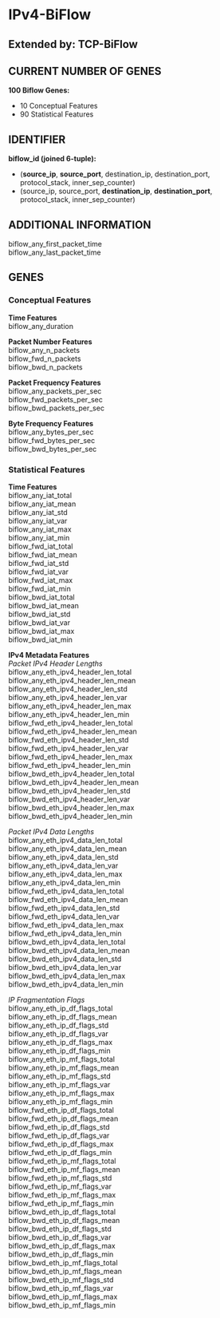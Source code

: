 # IPv4-BiFlow
## Extended by: TCP-BiFlow
## CURRENT NUMBER OF GENES
**100 Biflow Genes:**
- 10 Conceptual Features
- 90 Statistical Features

## IDENTIFIER
**biflow_id (joined 6-tuple):**  
- (**source_ip**, **source_port**, destination_ip, destination_port, protocol_stack, inner_sep_counter)  
- (source_ip, source_port, **destination_ip**, **destination_port**, protocol_stack, inner_sep_counter)  

## ADDITIONAL INFORMATION
biflow_any_first_packet_time  
biflow_any_last_packet_time  

## GENES
### Conceptual Features
**Time Features**  
biflow_any_duration  

**Packet Number Features**  
biflow_any_n_packets  
biflow_fwd_n_packets  
biflow_bwd_n_packets  

**Packet Frequency Features**  
biflow_any_packets_per_sec  
biflow_fwd_packets_per_sec  
biflow_bwd_packets_per_sec  

**Byte Frequency Features**  
biflow_any_bytes_per_sec  
biflow_fwd_bytes_per_sec  
biflow_bwd_bytes_per_sec  

### Statistical Features
**Time Features**  
biflow_any_iat_total  
biflow_any_iat_mean  
biflow_any_iat_std  
biflow_any_iat_var  
biflow_any_iat_max  
biflow_any_iat_min  
biflow_fwd_iat_total  
biflow_fwd_iat_mean  
biflow_fwd_iat_std  
biflow_fwd_iat_var  
biflow_fwd_iat_max  
biflow_fwd_iat_min  
biflow_bwd_iat_total  
biflow_bwd_iat_mean  
biflow_bwd_iat_std  
biflow_bwd_iat_var  
biflow_bwd_iat_max  
biflow_bwd_iat_min  

**IPv4 Metadata Features**  
*Packet IPv4 Header Lengths*  
biflow_any_eth_ipv4_header_len_total  
biflow_any_eth_ipv4_header_len_mean  
biflow_any_eth_ipv4_header_len_std  
biflow_any_eth_ipv4_header_len_var  
biflow_any_eth_ipv4_header_len_max  
biflow_any_eth_ipv4_header_len_min  
biflow_fwd_eth_ipv4_header_len_total  
biflow_fwd_eth_ipv4_header_len_mean  
biflow_fwd_eth_ipv4_header_len_std  
biflow_fwd_eth_ipv4_header_len_var  
biflow_fwd_eth_ipv4_header_len_max  
biflow_fwd_eth_ipv4_header_len_min  
biflow_bwd_eth_ipv4_header_len_total  
biflow_bwd_eth_ipv4_header_len_mean  
biflow_bwd_eth_ipv4_header_len_std  
biflow_bwd_eth_ipv4_header_len_var  
biflow_bwd_eth_ipv4_header_len_max  
biflow_bwd_eth_ipv4_header_len_min  

*Packet IPv4 Data Lengths*  
biflow_any_eth_ipv4_data_len_total  
biflow_any_eth_ipv4_data_len_mean  
biflow_any_eth_ipv4_data_len_std  
biflow_any_eth_ipv4_data_len_var  
biflow_any_eth_ipv4_data_len_max  
biflow_any_eth_ipv4_data_len_min  
biflow_fwd_eth_ipv4_data_len_total  
biflow_fwd_eth_ipv4_data_len_mean  
biflow_fwd_eth_ipv4_data_len_std  
biflow_fwd_eth_ipv4_data_len_var  
biflow_fwd_eth_ipv4_data_len_max  
biflow_fwd_eth_ipv4_data_len_min  
biflow_bwd_eth_ipv4_data_len_total  
biflow_bwd_eth_ipv4_data_len_mean  
biflow_bwd_eth_ipv4_data_len_std  
biflow_bwd_eth_ipv4_data_len_var  
biflow_bwd_eth_ipv4_data_len_max  
biflow_bwd_eth_ipv4_data_len_min  

*IP Fragmentation Flags*  
biflow_any_eth_ip_df_flags_total  
biflow_any_eth_ip_df_flags_mean  
biflow_any_eth_ip_df_flags_std  
biflow_any_eth_ip_df_flags_var  
biflow_any_eth_ip_df_flags_max  
biflow_any_eth_ip_df_flags_min  
biflow_any_eth_ip_mf_flags_total  
biflow_any_eth_ip_mf_flags_mean  
biflow_any_eth_ip_mf_flags_std  
biflow_any_eth_ip_mf_flags_var  
biflow_any_eth_ip_mf_flags_max  
biflow_any_eth_ip_mf_flags_min  
biflow_fwd_eth_ip_df_flags_total  
biflow_fwd_eth_ip_df_flags_mean  
biflow_fwd_eth_ip_df_flags_std  
biflow_fwd_eth_ip_df_flags_var  
biflow_fwd_eth_ip_df_flags_max  
biflow_fwd_eth_ip_df_flags_min  
biflow_fwd_eth_ip_mf_flags_total  
biflow_fwd_eth_ip_mf_flags_mean  
biflow_fwd_eth_ip_mf_flags_std  
biflow_fwd_eth_ip_mf_flags_var  
biflow_fwd_eth_ip_mf_flags_max  
biflow_fwd_eth_ip_mf_flags_min  
biflow_bwd_eth_ip_df_flags_total  
biflow_bwd_eth_ip_df_flags_mean  
biflow_bwd_eth_ip_df_flags_std  
biflow_bwd_eth_ip_df_flags_var  
biflow_bwd_eth_ip_df_flags_max  
biflow_bwd_eth_ip_df_flags_min  
biflow_bwd_eth_ip_mf_flags_total  
biflow_bwd_eth_ip_mf_flags_mean  
biflow_bwd_eth_ip_mf_flags_std  
biflow_bwd_eth_ip_mf_flags_var  
biflow_bwd_eth_ip_mf_flags_max  
biflow_bwd_eth_ip_mf_flags_min  
